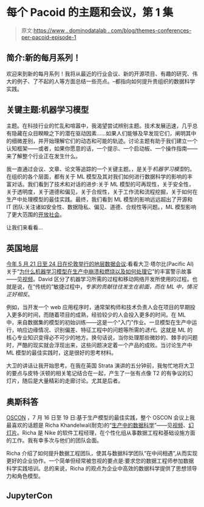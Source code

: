 # 每个 Pacoid 的主题和会议，第 1 集

> 原文:[https://www . dominodatalab . com/blog/themes-conferences-per-pacoid-episode-1](https://www.dominodatalab.com/blog/themes-conferences-per-pacoid-episode-1)

## 简介:新的每月系列！

欢迎来到新的每月系列！我将从最近的行业会议、新的开源项目、有趣的研究、伟大的例子、了不起的人等方面总结一些亮点。–都指向如何提升贵组织的数据科学实践。

## 关键主题:机器学习模型

主题。在科技行业的忙乱和喧嚣中，我渴望尝试辨别主题。技术发展迅速，几乎总有隐藏在众目睽睽之下的潜在驱动因素……如果人们能够及早发现它们，阐明其中的细微差别，并开始理解它们的动态和可能的轨迹。讨论主题有助于我们建立一个认知框架——或者，如果你愿意的话，一个提示、一个启动板、一个操作指南——来了解整个行业正在发生什么。

我一直通过会议、文章、论文等追踪的一个关键主题。，是关于*机器学习模型*的。在组织的各个层面，都有关于 ML 模型及其对我们如何进行数据科学的影响的丰富对话。我们看到了技术和对话的进步:关于 ML 模型的可再现性，关于安全性，关于透明度，关于道德和偏见，关于合规性，关于工作流和流程挖掘，关于如何在生产中处理模型的最佳实践。最终，我们看到 ML 模型的影响远远超出了开源和 IT 团队:关注诸如安全性、数据隐私、偏见、道德、合规性等问题。，ML 模型影响了更大范围的[开放社会](https://en.wikipedia.org/wiki/The_Open_Society_and_Its_Enemies)。

让我们来看看…

## 英国地层

[今年 5 月 21 日至 24 日在伦敦举行的地层数据会议](https://conferences.oreilly.com/strata):看看大卫·塔尔比(Pacific AI)关于“[为什么机器学习模型在生产中崩溃和燃烧以及如何处理它](https://conferences.oreilly.com/strata/strata-eu/public/schedule/detail/64515)”的丰富警示故事——见[视频](https://www.safaribooksonline.com/library/view/strata-data-conference/9781492025993/video320608.html)。David 区分了机器学习所需的过程和移动网络开发所使用的过程。也就是说，在“传统的”敏捷过程中，*专家的贡献往往发生在前面，而在 ML 中，情况正好相反*。

例如，当开发一个 web 应用程序时，通常架构师和技术负责人会在项目的早期投入更多的时间，而随着项目的成熟，经验较少的人会投入更多的时间。在 ML 中，来自数据集的模型的初始训练——这是一个“入门”作业。一旦模型在生产中运行，响应边缘情况、识别偏差、特征工程中的问题等所需的*迭代*。这就是 ML 的核心专业知识变得必不可少的地方。换句话说，当你处理那些微妙的、棘手的问题时，严酷的现实就会浮现出来，这些问题决定着一个产品的成败。当讨论生产中 ML 模型的最佳实践时，这是很好的思考材料。

大卫的讲话让我开始思考。在我在英国 Strata 演讲的五分钟前，我匆忙地将大卫的要点与皮特·沃顿的相关笔记结合在一起，产生了一张有点像 T2 的有争议的幻灯片，随后是大量精彩的走廊讨论。尤其是后者。

## 奥斯科答

[OSCON](https://conferences.oreilly.com/oscon/oscon-or) ，7 月 16 日至 19 日:基于生产模型的最佳实践，整个 OSCON 会议上我最喜欢的话题是 Richa Khandelwal(耐克)的“[生产中的数据科学](https://conferences.oreilly.com/oscon/oscon-or-2018/public/schedule/detail/67762)”——见[视频](https://www.safaribooksonline.com/library/view/oscon-2018-/9781492026075/video321483.html)、[幻灯片](https://cdn.oreillystatic.com/en/assets/1/event/274/Data%20science%20in%20production%20Presentation.bin)。Richa 是 Nike 的软件工程经理，在个性化组从事数据工程和基础设施方面的工作。我有幸多次与他们的团队会面。

Richa 介绍了如何提升数据工程团队，使其与数据科学团队“在中间相遇”,从而实现更好的企业协作。一个简单但经常被忽视的要点是:要求您的数据工程师参加数据科学实践培训。总的来说，Richa 的观点为企业中高效的数据科学提供了思想领导力和角色模型。

## JupyterCon